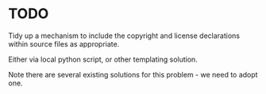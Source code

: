 # TODO

Tidy up a mechanism to include the copyright and license declarations within source files as appropriate.

Either via local python script, or other templating solution.

Note there are several existing solutions for this problem - we need to adopt one.
